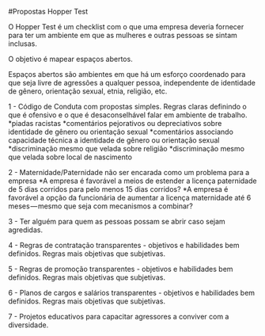 #Propostas Hopper Test

O Hopper Test é um checklist com o que uma empresa deveria fornecer para ter um ambiente em que as mulheres e outras pessoas se sintam inclusas.

O objetivo é mapear espaços abertos.

Espaços abertos são ambientes em que há um esforço coordenado para que seja livre de agressões a qualquer pessoa, independente de identidade de gênero, orientação sexual, etnia, religião, etc.

1 - Código de Conduta com propostas simples. Regras claras definindo o que é ofensivo e o que é desaconselhável falar em ambiente de trabalho.
*piadas racistas
*comentários pejorativos ou depreciativos sobre identidade de gênero ou orientação sexual
*comentários associando capacidade técnica a identidade de gênero ou orientação sexual
*discriminação mesmo que velada sobre religião
*discriminação mesmo que velada sobre local de nascimento

2 - Maternidade/Paternidade não ser encarada como um problema para a empresa
*A empresa é favorável a meios de estender a licença paternidade de 5 dias corridos para pelo menos 15 dias corridos?
*A empresa é favorável a opção da funcionária de aumentar a licença maternidade até 6 meses — mesmo que seja com mecanismos a combinar?

3 - Ter alguém para quem as pessoas possam se abrir caso sejam agredidas.

4 - Regras de contratação transparentes - objetivos e habilidades bem definidos. Regras mais objetivas que subjetivas.

5 - Regras de promoção transparentes - objetivos e habilidades bem definidos. Regras mais objetivas que subjetivas.

6 - Planos de cargos e salários transparentes - objetivos e habilidades bem definidos. Regras mais objetivas que subjetivas.

7 - Projetos educativos para capacitar agressores a conviver com a diversidade.

